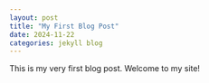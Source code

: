 ```yaml
---
layout: post
title: "My First Blog Post"
date: 2024-11-22
categories: jekyll blog
---
```

This is my very first blog post. Welcome to my site!
